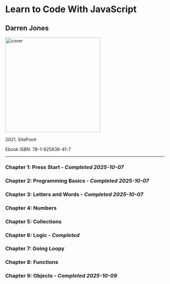 <h1>Learn to Code With JavaScript</h1>
<h2>Darren Jones</h2>
<img src="https://images-na.ssl-images-amazon.com/images/S/compressed.photo.goodreads.com/books/1617713500i/57633238.jpg" height="300px" alt="cover">
<p>2021. SitePoint</p>
<p>Ebook ISBN: 78-1-925836-41-7</p>
<hr>
<h3>Chapter 1: Press Start - <em>Completed 2025-10-07</em></h3>
<h3>Chapter 2: Programming Basics - <em>Completed 2025-10-07</em></h3>
<h3>Chapter 3: Letters and Words - <em>Completed 2025-10-07</em></h3>
<h3>Chapter 4: Numbers</h3>
<h3>Chapter 5: Collections</h3>
<h3>Chapter 6: Logic - <em>Completed</em></h3>
<h3>Chapter 7: Going Loopy</h3>
<h3>Chapter 8: Functions</h3>
<h3>Chapter 9: Objects - <em>Completed 2025-10-09</em></h3>
